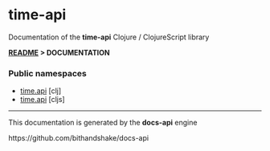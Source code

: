 
# <strong>time-api</strong>
<p>Documentation of the <strong>time-api</strong> Clojure / ClojureScript library</p>

<strong>[README](../README.md) > DOCUMENTATION</strong>

### Public namespaces
* [time.api](clj/time/API.md) [clj]
* [time.api](cljs/time/API.md) [cljs]

---

<p>This documentation is generated by the <strong>docs-api</strong> engine</p>
https://github.com/bithandshake/docs-api
